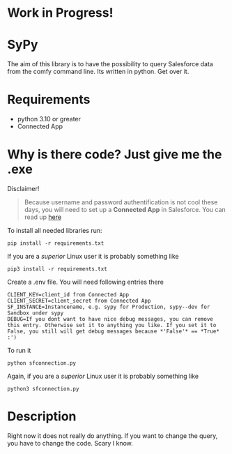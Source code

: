 # Work in Progress!
# SyPy
The aim of this library is to have the possibility to query Salesforce data from the comfy command line.
Its written in python. Get over it.


# Requirements
- python 3.10 or greater
- Connected App


# Why is there code? Just give me the .exe
Disclaimer! 
> Because username and password authentification is not cool these days, you will need to set up a **Connected App** in Salesforce. You can read up [here](https://developer.salesforce.com/docs/atlas.en-us.chatterapi.meta/chatterapi/quickstart.htm)

To install all needed libraries run:
```console
pip install -r requirements.txt
```

If you are a *superior* Linux user it is probably something like
```console
pip3 install -r requirements.txt
```

Create a .env file. You will need following entries there
```console
CLIENT_KEY=client_id from Connected App
CLIENT_SECRET=client_secret from Connected App
SF_INSTANCE=Instancename, e.g. sypy for Production, sypy--dev for Sandbox under sypy
DEBUG=If you dont want to have nice debug messages, you can remove this entry. Otherwise set it to anything you like. If you set it to False, you still will get debug messages because *'False'* == *True* :')
```

To run it
```console
python sfconnection.py
```

Again, if you are a *superior* Linux user it is probably something like
```conole
python3 sfconnection.py
```
# Description
Right now it does not really do anything. If you want to change the query, you have to change the code. Scary I know.
